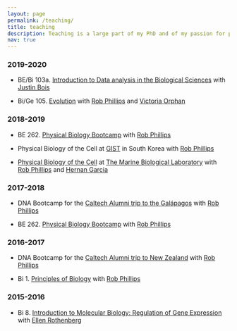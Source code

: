 ```yaml
---
layout: page
permalink: /teaching/
title: teaching
description: Teaching is a large part of my PhD and of my passion for pursuing academia. Here's what I've been involved in since starting grad school
nav: true
---
```


### 2019-2020

- BE/Bi 103a. [Introduction to Data analysis in the Biological Sciences](http://bebi103.caltech.edu.s3-website-us-east-1.amazonaws.com/2020b/) with [Justin Bois](http://bois.caltech.edu/index.html)

- Bi/Ge 105. [Evolution](http://www.rpgroup.caltech.edu/bige105/) with [Rob Phillips](http://www.rpgroup.caltech.edu/) and
[Victoria Orphan](http://orphanlab.caltech.edu/)

### 2018-2019
- BE 262. [Physical Biology Bootcamp](http://www.rpgroup.caltech.edu/be262/)
with [Rob Phillips](http://www.rpgroup.caltech.edu/)

- Physical Biology of the Cell at [GIST](https://www.gist.ac.kr/en/) in South Korea with [Rob Phillips](http://www.rpgroup.caltech.edu/)

- [Physical Biology of the Cell](http://www.rpgroup.caltech.edu/mbl_pboc/) at [The Marine
Biological Laboratory](https://www.mbl.edu/) with [Rob Phillips](http://www.rpgroup.caltech.edu/)
and [Hernan Garcia](https://mcb.berkeley.edu/labs/garcia/)

### 2017-2018
- DNA Bootcamp for the [Caltech Alumni trip to the Galápagos](https://events.alumni.caltech.edu/products/galapagos-1) with [Rob Phillips](http://www.rpgroup.caltech.edu/)

- BE 262. [Physical Biology Bootcamp](http://www.rpgroup.caltech.edu/be262/2016/)
with [Rob Phillips](http://www.rpgroup.caltech.edu/)

### 2016-2017
- DNA Bootcamp for the [Caltech Alumni trip to New Zealand](https://events.alumni.caltech.edu/products/travel-new-zealand-with-rob-phillips) with [Rob Phillips](http://www.rpgroup.caltech.edu/)

- Bi 1. [Principles of Biology](http://bi1.caltech.edu/) with [Rob Phillips](http://www.rpgroup.caltech.edu/)

### 2015-2016
- Bi 8. [Introduction to Molecular Biology: Regulation of Gene Expression ](http://www.its.caltech.edu/~bi8/) with [Ellen Rothenberg](http://bbe.divisions.caltech.edu/people/ellen-rothenberg)
